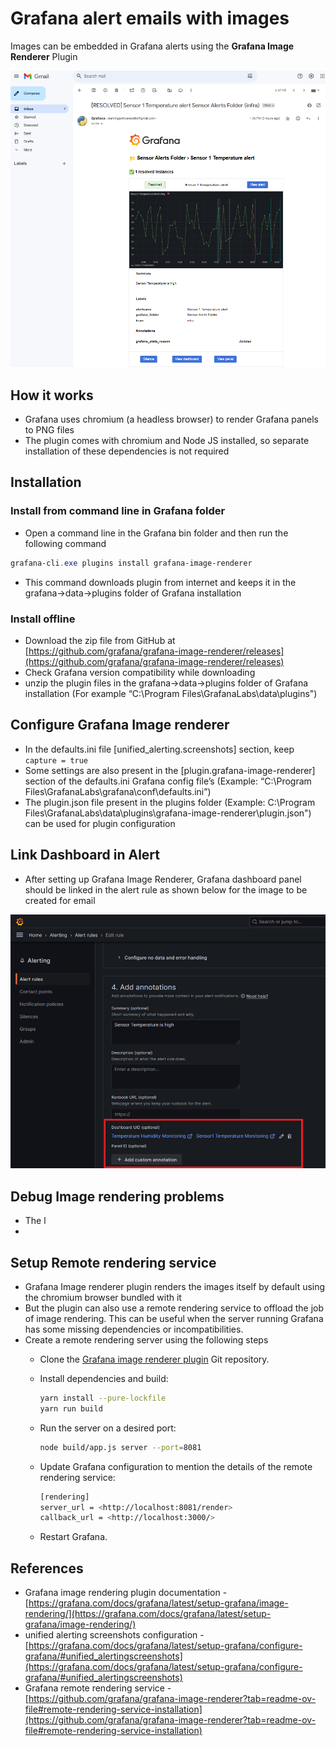 # Grafana alert emails with images
Images can be embedded in Grafana alerts using the **Grafana Image Renderer** Plugin

![grafana_alert_email_image_demo.png](https://github.com/nagasudhirpulla/taming_python/blob/master/blog/skills/assets/img/grafana_alert_email_image_demo.png?raw=true)

## How it works

-   Grafana uses chromium (a headless browser) to render Grafana panels to PNG files
-   The plugin comes with chromium and Node JS installed, so separate installation of these dependencies is not required

## Installation

### Install from command line in Grafana folder

-   Open a command line in the Grafana bin folder and then run the following command

```powershell
grafana-cli.exe plugins install grafana-image-renderer

```

-   This command downloads plugin from internet and keeps it in the grafana→data→plugins folder of Grafana installation

### Install offline

-   Download the zip file from GitHub at [https://github.com/grafana/grafana-image-renderer/releases](https://github.com/grafana/grafana-image-renderer/releases)
-   Check Grafana version compatibility while downloading
-   unzip the plugin files in the grafana→data→plugins folder of Grafana installation (For example “C:\Program Files\GrafanaLabs\data\plugins")

## Configure Grafana Image renderer

-   In the defaults.ini file [unified_alerting.screenshots] section, keep `capture = true`
-   Some settings are also present in the [plugin.grafana-image-renderer] section of the defaults.ini Grafana config file’s (Example: “C:\Program Files\GrafanaLabs\grafana\conf\defaults.ini”)
-   The plugin.json file present in the plugins folder (Example: C:\Program Files\GrafanaLabs\data\plugins\grafana-image-renderer\plugin.json") can be used for plugin configuration

## Link Dashboard in Alert

-   After setting up Grafana Image Renderer, Grafana dashboard panel should be linked in the alert rule as shown below for the image to be created for email

![grafana_alert_panel_link_demo.png](https://github.com/nagasudhirpulla/taming_python/blob/master/blog/skills/assets/img/grafana_alert_panel_link_demo.png?raw=true)
## Debug Image rendering problems
* The l
* 

## Setup Remote rendering service

-   Grafana Image renderer plugin renders the images itself by default using the chromium browser bundled with it
-   But the plugin can also use a remote rendering service to offload the job of image rendering. This can be useful when the server running Grafana has some missing dependencies or incompatibilities.
-   Create a remote rendering server using the following steps
    -   Clone the [Grafana image renderer plugin](https://github.com/grafana/grafana-image-renderer/) Git repository.
        
    -   Install dependencies and build:
        
        ```bash
        yarn install --pure-lockfile
        yarn run build
        
        ```
        
    -   Run the server on a desired port:
        
        ```bash
        node build/app.js server --port=8081
        
        ```
        
    -   Update Grafana configuration to mention the details of the remote rendering service:
        
        ```bash
        [rendering]
        server_url = <http://localhost:8081/render>
        callback_url = <http://localhost:3000/>
        
        ```
        
    -   Restart Grafana.
        

## References

-   Grafana image rendering plugin documentation - [https://grafana.com/docs/grafana/latest/setup-grafana/image-rendering/](https://grafana.com/docs/grafana/latest/setup-grafana/image-rendering/)
-   unified alerting screenshots configuration - [https://grafana.com/docs/grafana/latest/setup-grafana/configure-grafana/#unified_alertingscreenshots](https://grafana.com/docs/grafana/latest/setup-grafana/configure-grafana/#unified_alertingscreenshots)
-   Grafana remote rendering service - [https://github.com/grafana/grafana-image-renderer?tab=readme-ov-file#remote-rendering-service-installation](https://github.com/grafana/grafana-image-renderer?tab=readme-ov-file#remote-rendering-service-installation)
<!--stackedit_data:
eyJoaXN0b3J5IjpbLTQwOTIzMTI1MCwxOTI3OTYxOTIxLC0xNz
c2NTM1NjE1LC03NTUyMzU1OF19
-->
